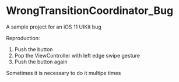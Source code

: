 # WrongTransitionCoordinator_Bug
A sample project for an iOS 11 UIKit bug


Reproduction:
1. Push the button
2. Pop the ViewController with left edge swipe gesture
3. Push the button again

Sometimes it is necessary to do it multipe times
